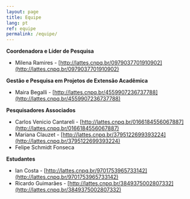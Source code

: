 ```yaml
---
layout: page
title: Equipe
lang: pt
ref: equipe
permalink: /equipe/
---
```

**Coordenadora e Líder de Pesquisa**  

- Milena Ramires \- [http://lattes.cnpq.br/0979037701910902](http://lattes.cnpq.br/0979037701910902)

**Gestão e Pesquisa em Projetos de Extensão Acadêmica**  

- Maira Begalli \- [http://lattes.cnpq.br/4559907236737788](http://lattes.cnpq.br/4559907236737788) 

**Pesquisadores Associados**  

- Carlos Venicio Cantareli \- [http://lattes.cnpq.br/0166184556067887](http://lattes.cnpq.br/0166184556067887)   
- Mariana Clauzet \- [http://lattes.cnpq.br/3795122699393224](http://lattes.cnpq.br/3795122699393224)  
- Felipe Schmidt Fonseca

**Estudantes**  

- Ian Costa \- [http://lattes.cnpq.br/9701753965733142](http://lattes.cnpq.br/9701753965733142)  
- Ricardo Guimarães \- [http://lattes.cnpq.br/3849375002807332](http://lattes.cnpq.br/3849375002807332)